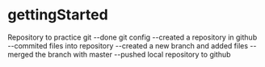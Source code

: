 # gettingStarted
Repository to practice git
--done git config
--created a repository in github
--commited files into repository
--created a new branch and added files
--merged the branch with master
--pushed local repository to github

